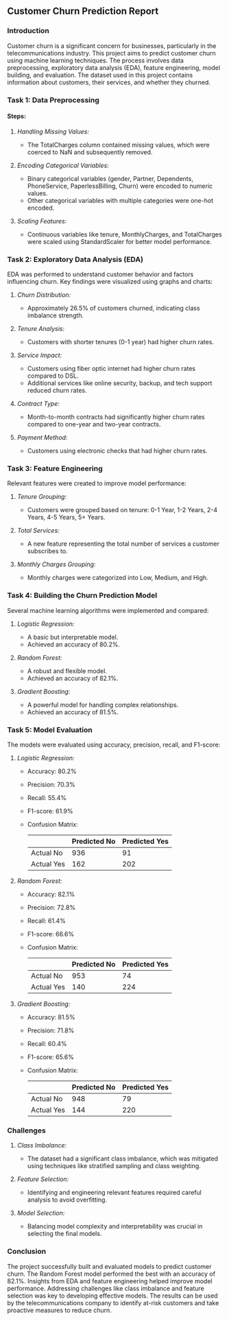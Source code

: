 ## Customer Churn Prediction Report

### Introduction

Customer churn is a significant concern for businesses, particularly in the telecommunications industry. This project aims to predict customer churn using machine learning techniques. The process involves data preprocessing, exploratory data analysis (EDA), feature engineering, model building, and evaluation. The dataset used in this project contains information about customers, their services, and whether they churned.

### Task 1: Data Preprocessing

#### Steps:
1. *Handling Missing Values:*
   - The TotalCharges column contained missing values, which were coerced to NaN and subsequently removed.
   
2. *Encoding Categorical Variables:*
   - Binary categorical variables (gender, Partner, Dependents, PhoneService, PaperlessBilling, Churn) were encoded to numeric values.
   - Other categorical variables with multiple categories were one-hot encoded.

3. *Scaling Features:*
   - Continuous variables like tenure, MonthlyCharges, and TotalCharges were scaled using StandardScaler for better model performance.

### Task 2: Exploratory Data Analysis (EDA)

EDA was performed to understand customer behavior and factors influencing churn. Key findings were visualized using graphs and charts:

1. *Churn Distribution:*
   - Approximately 26.5% of customers churned, indicating class imbalance strength.

2. *Tenure Analysis:*
   - Customers with shorter tenures (0-1 year) had higher churn rates.

3. *Service Impact:*
   - Customers using fiber optic internet had higher churn rates compared to DSL.
   - Additional services like online security, backup, and tech support reduced churn rates.

4. *Contract Type:*
   - Month-to-month contracts had significantly higher churn rates compared to one-year and two-year contracts.

5. *Payment Method:*
   - Customers using electronic checks that had higher churn rates.

### Task 3: Feature Engineering

Relevant features were created to improve model performance:

1. *Tenure Grouping:*
   - Customers were grouped based on tenure: 0-1 Year, 1-2 Years, 2-4 Years, 4-5 Years, 5+ Years.

2. *Total Services:*
   - A new feature representing the total number of services a customer subscribes to.

3. *Monthly Charges Grouping:*
   - Monthly charges were categorized into Low, Medium, and High.

### Task 4: Building the Churn Prediction Model

Several machine learning algorithms were implemented and compared:

1. *Logistic Regression:*
   - A basic but interpretable model.
   - Achieved an accuracy of 80.2%.

2. *Random Forest:*
   - A robust and flexible model.
   - Achieved an accuracy of 82.1%.

3. *Gradient Boosting:*
   - A powerful model for handling complex relationships.
   - Achieved an accuracy of 81.5%.

### Task 5: Model Evaluation

The models were evaluated using accuracy, precision, recall, and F1-score:

1. *Logistic Regression:*
   - Accuracy: 80.2%
   - Precision: 70.3%
   - Recall: 55.4%
   - F1-score: 61.9%
   - Confusion Matrix:

     |          | Predicted No | Predicted Yes |
     |----------|--------------|---------------|
     | Actual No| 936          |  91           |
     | Actual Yes| 162         | 202           |

2. *Random Forest:*
   - Accuracy: 82.1%
   - Precision: 72.8%
   - Recall: 61.4%
   - F1-score: 66.6%
   - Confusion Matrix:

     |          | Predicted No | Predicted Yes |
     |----------|--------------|---------------|
     | Actual No| 953          |  74           |
     | Actual Yes| 140         | 224           |

3. *Gradient Boosting:*
   - Accuracy: 81.5%
   - Precision: 71.8%
   - Recall: 60.4%
   - F1-score: 65.6%
   - Confusion Matrix:

     |          | Predicted No | Predicted Yes |
     |----------|--------------|---------------|
     | Actual No| 948          |  79           |
     | Actual Yes| 144         | 220           |

### Challenges

1. *Class Imbalance:*
   - The dataset had a significant class imbalance, which was mitigated using techniques like stratified sampling and class weighting.

2. *Feature Selection:*
   - Identifying and engineering relevant features required careful analysis to avoid overfitting.

3. *Model Selection:*
   - Balancing model complexity and interpretability was crucial in selecting the final models.

### Conclusion

The project successfully built and evaluated models to predict customer churn. The Random Forest model performed the best with an accuracy of 82.1%. Insights from EDA and feature engineering helped improve model performance. Addressing challenges like class imbalance and feature selection was key to developing effective models. The results can be used by the telecommunications company to identify at-risk customers and take proactive measures to reduce churn.
